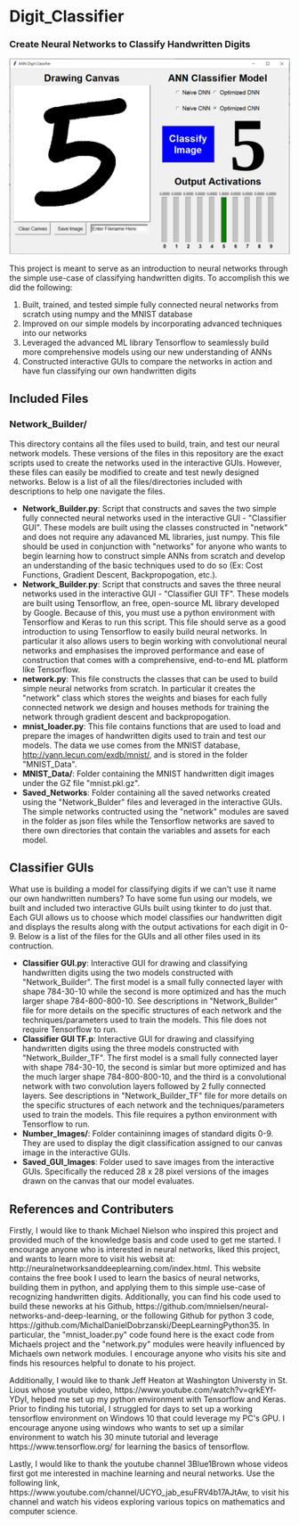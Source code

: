 # Digit_Classifier
### Create Neural Networks to Classify Handwritten Digits

<img src="/Number_Images/Classifier_Image.png" width=800>

This project is meant to serve as an introduction to neural networks through the simple use-case of classifying handwritten digits. To accomplish this we did the following: 
1) Built, trained, and tested simple fully connected neural networks from scratch using numpy and the MNIST database
2) Improved on our simple models by incorporating advanced techniques into our networks 
3) Leveraged the advanced ML library Tensorflow to seamlessly build more comprehensive models using our new understanding of ANNs
4) Constructed interactive GUIs to compare the networks in action and have fun classifying our own handwritten digits

## Included Files

### Network_Builder/
This directory contains all the files used to build, train, and test our neural network models. These versions of the files in this repository are the exact scripts used to create the networks used in the interactive GUIs. However, these files can easily be modified to create and test newly designed networks. Below is a list of all the files/directories included with descriptions to help one navigate the files.
- **Network_Builder.py**: Script that constructs and saves the two simple fully connected neural networks used in the interactive GUI - "Classifier GUI". These models are built using the classes constructed in "network" and does not require any adavanced ML libraries, just numpy. This file should be used in conjunction with "networks" for anyone who wants to begin learning how to construct simple ANNs from scratch and develop an understanding of the basic techniques used to do so (Ex: Cost Functions, Gradient Descent, Backpropogation, etc.).
- **Network_Builder.py**: Script that constructs and saves the three neural networks used in the interactive GUI - "Classifier GUI TF". These models are built using Tensorflow, an free, open-source ML library developed by Google. Because of this, you must use a python environment with Tensorflow and Keras to run this script. This file should serve as a good introduction to using Tensorflow to easily build neural networks. In particular it also allows users to begin working with convolutional neural networks and emphasises the improved performance and ease of construction that comes with a comprehensive, end-to-end ML platform like Tensorflow.
- **network.py**: This file constructs the classes that can be used to build simple neural networks from scratch. In particular it creates the "network" class which stores the weights and biases for each fully connected network we design and houses methods for training the network through gradient descent and backpropogation.
- **mnist_loader.py**: This file contains functions that are used to load and prepare the images of handwritten digits used to train and test our models. The data we use comes from the MNIST database, http://yann.lecun.com/exdb/mnist/, and is stored in the folder "MNIST_Data".
- **MNIST_Data/**: Folder containing the MNIST handwritten digit images under the GZ file "mnist.pkl.gz".
- **Saved_Networks**: Folder containing all the saved networks created using the "Network_Bulder" files and leveraged in the interactive GUIs. The simple networks contructed using the "network" modules are saved in the folder as json files while the Tensorflow networks are saved to there own directories that contain the variables and assets for each model.

## Classifier GUIs
What use is building a model for classifying digits if we can't use it name our own handwritten numbers? To have some fun using our models, we built and included two interactive GUIs built using tkinter to do just that. Each GUI allows us to choose which model classifies our handwritten digit and displays the results along with the output activations for each digit in 0-9. Below is a list of the files for the GUIs and all other files used in its contruction.
- **Classifier GUI.py**: Interactive GUI for drawing and classifying handwritten digits using the two models constructed with "Network_Builder". The first model is a small fully connected layer with shape 784-30-10 while the second is more optimized and has the much larger shape 784-800-800-10. See descriptions in "Network_Builder" file for more details on the specific structures of each network and the techniques/parameters used to train the models. This file does not require Tensorflow to run.
- **Classifier GUI TF.p**: Interactive GUI for drawing and classifying handwritten digits using the three models constructed with "Network_Builder_TF". The first model is a small fully connected layer with shape 784-30-10, the second is simlar but more optimized and has the much larger shape 784-800-800-10, and the third is a convolutional network with two convolution layers followed by 2 fully connected layers. See descriptions in "Network_Builder_TF" file for more details on the specific structures of each network and the techniques/parameters used to train the models. This file requires a python environment with Tensorflow to run.
- **Number_Images/**: Folder containinng images of standard digits 0-9. They are used to display the digit classification assigned to our canvas image in the interactive GUIs.
- **Saved_GUI_Images**: Folder used to save images from the interactive GUIs. Specifically the reduced 28 x 28 pixel versions of the images drawn on the canvas that our model evaluates.

## References and Contributers
<p>Firstly, I would like to thank Michael Nielson who inspired this project and provided much of the knowledge basis and code used to get me started. I encourage anyone who is interested in neural networks, liked this project, and wants to learn more to visit his websit at: http://neuralnetworksanddeeplearning.com/index.html. This website contains the free book I used to learn the basics of neural networks, building them in python, and applying them to this simple use-case of recognizing handwritten digits. Additionally, you can find his code used to build these neworks at his Github, https://github.com/mnielsen/neural-networks-and-deep-learning, or the following Github for python 3 code, https://github.com/MichalDanielDobrzanski/DeepLearningPython35. In particular, the "mnist_loader.py" code found here is the exact code from Michaels project and the "network.py" modules were heavily influenced by Michaels own network modules. I encourage anyone who visits his site and finds his resources helpful to donate to his project.</p>
<p>Additionally, I would like to thank Jeff Heaton at Washington Universty in St. Lious whose youtube video, https://www.youtube.com/watch?v=qrkEYf-YDyI, helped me set up my python environment with Tensorflow and Keras. Prior to finding his tutorial, I struggled for days to set up a working tensorflow environment on Windows 10 that could leverage my PC's GPU. I encourage anyone using windows who wants to set up a similar environment to watch his 30 minute tutorial and leverage https://www.tensorflow.org/ for learning the basics of tensorflow.</p>
<p>Lastly, I would like to thank the youtube channel 3Blue1Brown whose videos first got me interested in machine learning and neural networks. Use the following link, https://www.youtube.com/channel/UCYO_jab_esuFRV4b17AJtAw, to visit his channel and watch his videos exploring various topics on mathematics and computer science.</p>
